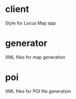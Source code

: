 # client
Style for Locus Map app

# generator
XML files for map generation

# poi
XML files for POI file generation

